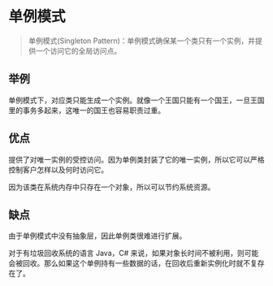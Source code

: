 # 单例模式

> 单例模式(Singleton Pattern)：单例模式确保某一个类只有一个实例，并提供一个访问它的全局访问点。

## 举例

单例模式下，对应类只能生成一个实例。就像一个王国只能有一个国王，一旦王国里的事务多起来，这唯一的国王也容易职责过重。

## 优点

提供了对唯一实例的受控访问。因为单例类封装了它的唯一实例，所以它可以严格控制客户怎样以及何时访问它。

因为该类在系统内存中只存在一个对象，所以可以节约系统资源。

## 缺点

由于单例模式中没有抽象层，因此单例类很难进行扩展。

对于有垃圾回收系统的语言 Java，C# 来说，如果对象长时间不被利用，则可能会被回收。那么如果这个单例持有一些数据的话，在回收后重新实例化时就不复存在了。
